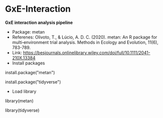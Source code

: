 # GxE-Interaction
**GxE interaction analysis pipeline**
* Package: metan
* Referenes: Olivoto, T., & Lúcio, A. D. C. (2020). metan: An R package for multi‐environment trial analysis. Methods in Ecology and Evolution, 11(6), 783-789.
* Link: https://besjournals.onlinelibrary.wiley.com/doi/full/10.1111/2041-210X.13384
* Install packages

install.package("metan")

install.package("tidyverse")

* Load library 

library(metan)

library(tidyverse)
